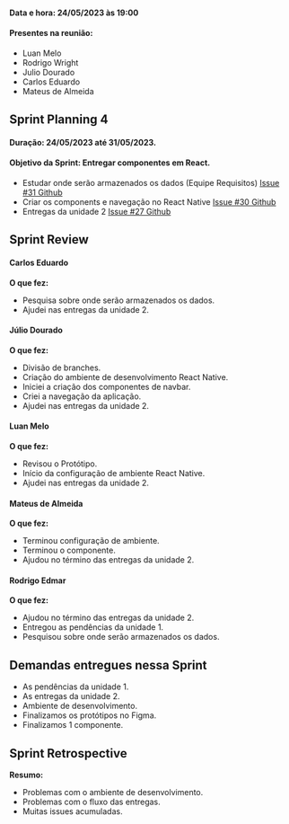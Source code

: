 #### Data e hora: 24/05/2023 às 19:00
#### Presentes na reunião:

- Luan Melo
- Rodrigo Wright
- Julio Dourado
- Carlos Eduardo
- Mateus de Almeida

## Sprint Planning 4
#### Duração: 24/05/2023 até 31/05/2023.
#### Objetivo da Sprint: Entregar componentes em React.

- Estudar onde serão armazenados os dados (Equipe Requisitos) [Issue #31 Github](https://github.com/mdsreq-fga-unb/2023.1-Remediario/issues/31)
- Criar os components e navegação no React Native [Issue #30 Github](https://github.com/mdsreq-fga-unb/2023.1-Remediario/issues/30)
- Entregas da unidade 2 [Issue #27 Github](https://github.com/mdsreq-fga-unb/2023.1-Remediario/issues/27)


## Sprint Review
#### Carlos Eduardo
**O que fez:**

- Pesquisa sobre onde serão armazenados os dados.
- Ajudei nas entregas da unidade 2.


#### Júlio Dourado
**O que fez:**

- Divisão de branches.
- Criação do ambiente de desenvolvimento React Native.
- Iniciei a criação dos componentes de navbar.
- Criei a navegação da aplicação.
- Ajudei nas entregas da unidade 2.


#### Luan Melo
**O que fez:**

- Revisou o Protótipo.
- Início da configuração de ambiente React Native.
- Ajudei nas entregas da unidade 2.


#### Mateus de Almeida
**O que fez:**

- Terminou configuração de ambiente.
- Terminou o componente.
- Ajudou no término das entregas da unidade 2.


#### Rodrigo Edmar
**O que fez:**

- Ajudou no término das entregas da unidade 2.
- Entregou as pendências da unidade 1.
- Pesquisou sobre onde serão armazenados os dados.


## Demandas entregues nessa Sprint

- As pendências da unidade 1.
- As entregas da unidade 2.
- Ambiente de desenvolvimento.
- Finalizamos os protótipos no Figma.
- Finalizamos 1 componente.


## Sprint Retrospective 
**Resumo:**

- Problemas com o ambiente de desenvolvimento.
- Problemas com o fluxo das entregas.
- Muitas issues acumuladas.
